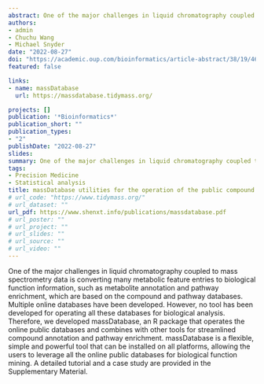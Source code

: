 ```yaml
---
abstract: One of the major challenges in liquid chromatography coupled to mass spectrometry data is converting many metabolic feature entries to biological function information, such as metabolite annotation and pathway enrichment, which are based on the compound and pathway databases. Multiple online databases have been developed. However, no tool has been developed for operating all these databases for biological analysis. Therefore, we developed massDatabase, an R package that operates the online public databases and combines with other tools for streamlined compound annotation and pathway enrichment. massDatabase is a flexible, simple and powerful tool that can be installed on all platforms, allowing the users to leverage all the online public databases for biological function mining. A detailed tutorial and a case study are provided in the Supplementary Material.
authors:
- admin
- Chuchu Wang
- Michael Snyder
date: "2022-08-27"
doi: "https://academic.oup.com/bioinformatics/article-abstract/38/19/4650/6659093?redirectedFrom=fulltext&login=false"
featured: false

links:
- name: massDatabase
  url: https://massdatabase.tidymass.org/

projects: []
publication: '*Bioinformatics*'
publication_short: ""
publication_types: 
- "2"
publishDate: "2022-08-27"
slides: 
summary: One of the major challenges in liquid chromatography coupled to mass spectrometry data is converting many metabolic feature entries to biological function information, such as metabolite annotation and pathway enrichment, which are based on the compound and pathway databases. Multiple online databases have been developed. However, no tool has been developed for operating all these databases for biological analysis. Therefore, we developed massDatabase, an R package that operates the online public databases and combines with other tools for streamlined compound annotation and pathway enrichment. massDatabase is a flexible, simple and powerful tool that can be installed on all platforms, allowing the users to leverage all the online public databases for biological function mining. A detailed tutorial and a case study are provided in the Supplementary Material.
tags:
- Precision Medicine 
- Statistical analysis
title: massDatabase utilities for the operation of the public compound and pathway database
# url_code: "https://www.tidymass.org/"
# url_dataset: ""
url_pdf: https://www.shenxt.info/publications/massdatabase.pdf
# url_poster: ""
# url_project: ""
# url_slides: ""
# url_source: ""
# url_video: ""
---
```


One of the major challenges in liquid chromatography coupled to mass spectrometry data is converting many metabolic feature entries to biological function information, such as metabolite annotation and pathway enrichment, which are based on the compound and pathway databases. Multiple online databases have been developed. However, no tool has been developed for operating all these databases for biological analysis. Therefore, we developed massDatabase, an R package that operates the online public databases and combines with other tools for streamlined compound annotation and pathway enrichment. massDatabase is a flexible, simple and powerful tool that can be installed on all platforms, allowing the users to leverage all the online public databases for biological function mining. A detailed tutorial and a case study are provided in the Supplementary Material.

